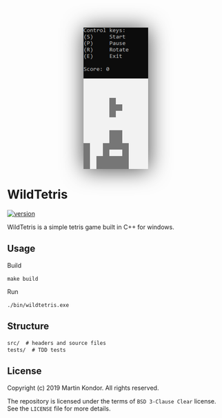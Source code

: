 <p align="center">
    <img src="docs/images/readme.png" width="150" style="box-shadow: 1px 2px 50px rgb(70, 70, 70);">
</p>

# WildTetris
[![version](https://img.shields.io/badge/version-prototype-red.svg)](https://github.com/MartinKondor/WildTetris)

WildTetris is a simple tetris game built in C++ for windows.

## Usage

Build

```shell
make build
```

Run 

```shell
./bin/wildtetris.exe
```

## Structure

```
src/  # headers and source files
tests/  # TDD tests
```

## License

Copyright (c) 2019 Martin Kondor.
All rights reserved.

The repository is licensed under the terms of ```BSD 3-Clause Clear``` license.
See the ```LICENSE``` file for more details.
